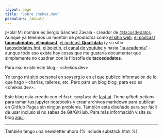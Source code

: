 ```yaml
---
layout: page
title: "Sobre chekos.dev"
permalink: /about/
---
```


¡Hola! Mi nombre es Sergio Sánchez Zavala - creador de [@tacosdedatos](https://twitter.com/tacosdedatos). Aunque ya tenemos un montón de _productos_ como [el sitio web](https://tacosdedatos.com/), [el podcast **tacosdedatos, el podcast**](https://anchor.fm/tacosdedatos), [el podcast **Quail data**](https://anchor.fm/quaildata) (y su sitio [tacosdedatos.fm](https://tacosdedatos.fm)), [el boletín](https://tacosdedatos.substack.com/), [el canal de youtube](https://youtube.com/tacosdedatos) y hasta ["la academia"](https://tacosdedatos.academy/) - aunque todo eso existe hay cosas que me gustaría documentar que simplemente no cuadran con la filosofía de **tacosdedatos**. 

Para eso existe este blog - <chekos.dev>. 

Yo tengo mi sitio personal en [soyserg.io](https://soyserg.io/) en el que publico información de lo que hago - charlas, talleres, etc. Pero para un blog blog, para eso es <chekos.dev>.

Este blog esta creado con el `fast_template` de [fast.ai](https://fast.ai). Tiene _github actions_ para tomar tus jupyter notebooks y crear archivos markdown para publicar en GitHub Pages sin ningún problema. También esta diseñado para ser fácil de usar incluso si no sabes de Git/GitHub. Para más información visita su blog [aquí](https://www.fast.ai/2020/01/16/fast_template/).

***
También tengo una newsletter ahora
{% include substack.html %}
